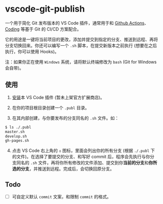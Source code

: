 # vscode-git-publish

一个用于简化 Git 发布版本的 VS Code 插件，通常用于和 [Github Actions](https://docs.github.com/cn/actions/learn-github-actions)、[Coding](https://coding.net/) 等基于 Git 的 CI/CD 方案配合。

它的用途是一键将当前项目的更改，添加并提交到指定的分支、推送到远程、再将分支切换回来。你还可以编写一个 `.sh` 脚本，在提交新版本之前执行 (想要在之后执行，你可以使用 Hooks)。

注：如果你正在使用 `Windows` 系统，请将默认终端修改为 `bash` (Git for Windows 会自带)。

## 使用

1. [安装](https://github.com/akirarika/vscode-git-publish/releases/tag/v0.0.1)本 VS Code 插件 (暂未上架官方扩展商店)。

2. 在你的项目根目录创建一个 `.publ` 目录。

3. 在其内部创建，与你要发布的分支同名的 `.sh` 文件。如：

```bash
$ ls ./.publ
master.sh
develop.sh
gh-pages.sh
```

4. 点击 VS Code 右上角的 `⚓` 图标，里面会列出你的所有分支 (根据 `./.publ` 下的文件)。在选择了要提交的分支、和写好 commit 后，程序会先执行与你分支同名的 `.sh` 文件，再将你所有修改的文件添加、提交到你**当前的分支**和**你所选的分支**，并推送到远程。完成后，会切换回原分支。

## Todo

- [ ] 可自定义默认 `commit` 文案，和限制 `commit` 的格式。
